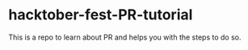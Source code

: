 # hacktober-fest-PR-tutorial
This is a repo to learn about PR and helps you with the steps to do so.
